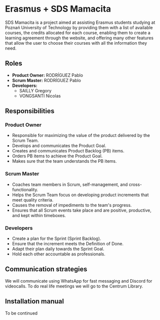 # Erasmus + SDS Mamacita

SDS Mamacita is a project aimed at assisting Erasmus students studying at Poznań University of Technology by providing them with a list of available courses, the credits allocated for each course, enabling them to create a learning agreement through the website, and offering many other features that allow the user to choose their courses with all the information they need.

## Roles
- **Product Owner:** RODRÍGUEZ Pablo
- **Scrum Master:** RODRÍGUEZ Pablo
- **Developers:**
  - SAILLY Gregory
  - VONGSANTI Nicolas

## Responsibilities

### Product Owner
- Responsible for maximizing the value of the product delivered by the Scrum Team.
- Develops and communicates the Product Goal.
- Creates and communicates Product Backlog (PB) items.
- Orders PB items to achieve the Product Goal.
- Makes sure that the team understands the PB items.

### Scrum Master
- Coaches team members in Scrum, self-management, and cross-functionality.
- Helps the Scrum Team focus on developing product increments that meet quality criteria.
- Causes the removal of impediments to the team's progress.
- Ensures that all Scrum events take place and are positive, productive, and kept within timeboxes.

### Developers
- Create a plan for the Sprint (Sprint Backlog).
- Ensure that the increment meets the Definition of Done.
- Adapt their plan daily towards the Sprint Goal.
- Hold each other accountable as professionals.

## Communication strategies
We will communicate using WhatsApp for fast messaging and Discord for videocalls.
To do real life meetings we will go to the Centrum Library.

## Installation manual

To be continued
